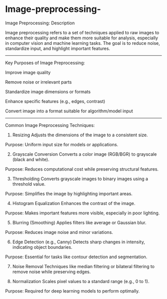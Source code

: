 # Image-preprocessing-
Image Preprocessing: Description

Image preprocessing refers to a set of techniques applied to raw images to enhance their quality and make them more suitable for analysis, especially in computer vision and machine learning tasks. The goal is to reduce noise, standardize input, and highlight important features.


---

Key Purposes of Image Preprocessing:

Improve image quality

Remove noise or irrelevant parts

Standardize image dimensions or formats

Enhance specific features (e.g., edges, contrast)

Convert image into a format suitable for algorithm/model input



---

Common Image Preprocessing Techniques:

1. Resizing
Adjusts the dimensions of the image to a consistent size.

Purpose: Uniform input size for models or applications.



2. Grayscale Conversion
Converts a color image (RGB/BGR) to grayscale (black and white).

Purpose: Reduces computational cost while preserving structural features.



3. Thresholding
Converts grayscale images to binary images using a threshold value.

Purpose: Simplifies the image by highlighting important areas.



4. Histogram Equalization
Enhances the contrast of the image.

Purpose: Makes important features more visible, especially in poor lighting.



5. Blurring (Smoothing)
Applies filters like average or Gaussian blur.

Purpose: Reduces image noise and minor variations.



6. Edge Detection (e.g., Canny)
Detects sharp changes in intensity, indicating object boundaries.

Purpose: Essential for tasks like contour detection and segmentation.



7. Noise Removal
Techniques like median filtering or bilateral filtering to remove noise while preserving edges.


8. Normalization
Scales pixel values to a standard range (e.g., 0 to 1).

Purpose: Required for deep learning models to perform optimally.
